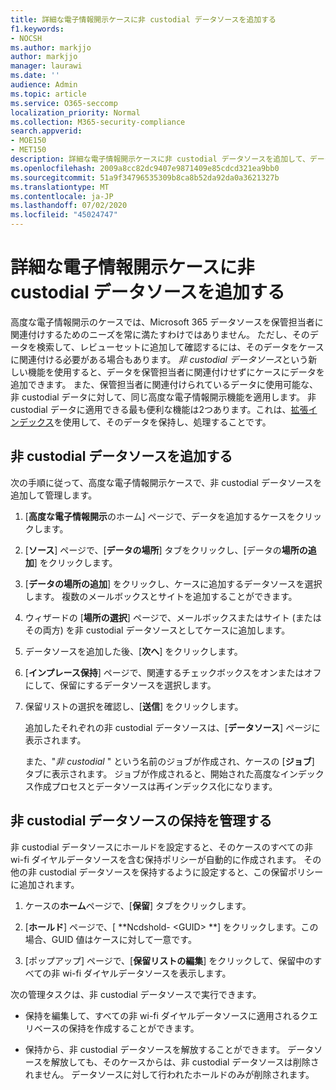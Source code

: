 ```yaml
---
title: 詳細な電子情報開示ケースに非 custodial データソースを追加する
f1.keywords:
- NOCSH
ms.author: markjjo
author: markjjo
manager: laurawi
ms.date: ''
audience: Admin
ms.topic: article
ms.service: O365-seccomp
localization_priority: Normal
ms.collection: M365-security-compliance
search.appverid:
- MOE150
- MET150
description: 詳細な電子情報開示ケースに非 custodial データソースを追加して、データソースにホールドを配置することができます。 非 custodial データソースは再インデックス化であるため、部分的にインデックスが作成されていると見なされたコンテンツはすべて再処理され、完全かつ迅速に検索できるようになります。
ms.openlocfilehash: 2009a8cc82dc9407e9871409e85cdcd321ea9bb0
ms.sourcegitcommit: 51a9f34796535309b8ca8b52da92da0a3621327b
ms.translationtype: MT
ms.contentlocale: ja-JP
ms.lasthandoff: 07/02/2020
ms.locfileid: "45024747"
---
```

# <a name="add-non-custodial-data-sources-to-an-advanced-ediscovery-case"></a>詳細な電子情報開示ケースに非 custodial データソースを追加する

高度な電子情報開示のケースでは、Microsoft 365 データソースを保管担当者に関連付けするためのニーズを常に満たすわけではありません。 ただし、そのデータを検索して、レビューセットに追加して確認するには、そのデータをケースに関連付ける必要がある場合もあります。 *非 custodial データソース*という新しい機能を使用すると、データを保管担当者に関連付けせずにケースにデータを追加できます。 また、保管担当者に関連付けられているデータに使用可能な、非 custodial データに対して、同じ高度な電子情報開示機能を適用します。 非 custodial データに適用できる最も便利な機能は2つあります。これは、[拡張インデックス](indexing-custodian-data.md)を使用して、そのデータを保持し、処理することです。

## <a name="add-a-non-custodial-data-source"></a>非 custodial データソースを追加する

次の手順に従って、高度な電子情報開示ケースで、非 custodial データソースを追加して管理します。

1. [**高度な電子情報開示**のホーム] ページで、データを追加するケースをクリックします。

2. [**ソース**] ページで、[**データの場所**] タブをクリックし、[データの**場所の追加**] をクリックします。

3. [**データの場所の追加**] をクリックし、ケースに追加するデータソースを選択します。 複数のメールボックスとサイトを追加することができます。

4. ウィザードの [**場所の選択**] ページで、メールボックスまたはサイト (またはその両方) を非 custodial データソースとしてケースに追加します。

5. データソースを追加した後、[**次へ**] をクリックします。

6. [**インプレース保持**] ページで、関連するチェックボックスをオンまたはオフにして、保留にするデータソースを選択します。

7. 保留リストの選択を確認し、[**送信**] をクリックします。

   追加したそれぞれの非 custodial データソースは、[**データソース**] ページに表示されます。

   また、"*非 custodial* " という名前のジョブが作成され、ケースの [**ジョブ**] タブに表示されます。 ジョブが作成されると、開始された高度なインデックス作成プロセスとデータソースは再インデックス化になります。

## <a name="managing-the-hold-on-non-custodial-data-sources"></a>非 custodial データソースの保持を管理する

非 custodial データソースにホールドを設定すると、そのケースのすべての非 wi-fi ダイヤルデータソースを含む保持ポリシーが自動的に作成されます。 その他の非 custodial データソースを保持するように設定すると、この保留ポリシーに追加されます。

1. ケースの**ホーム**ページで、[**保留**] タブをクリックします。

2. [**ホールド**] ページで、[ **Ncdshold- \<GUID\> **] をクリックします。この場合、GUID 値はケースに対して一意です。

3. [ポップアップ] ページで、[**保留リストの編集**] をクリックして、保留中のすべての非 wi-fi ダイヤルデータソースを表示します。

次の管理タスクは、非 custodial データソースで実行できます。

- 保持を編集して、すべての非 wi-fi ダイヤルデータソースに適用されるクエリベースの保持を作成することができます。

- 保持から、非 custodial データソースを解放することができます。 データソースを解放しても、そのケースからは、非 custodial データソースは削除されません。 データソースに対して行われたホールドのみが削除されます。

